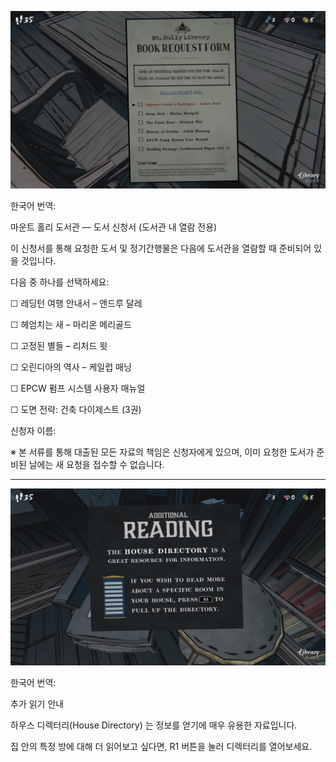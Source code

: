![IMG_1814.JPG](../images/IMG_1814.JPG)

한국어 번역:

마운트 홀리 도서관 — 도서 신청서
(도서관 내 열람 전용)

이 신청서를 통해 요청한 도서 및 정기간행물은
다음에 도서관을 열람할 때 준비되어 있을 것입니다.

다음 중 하나를 선택하세요:

☐ 레딩턴 여행 안내서 – 앤드루 달레

☐ 헤엄치는 새 – 마리온 메리골드

☐ 고정된 별들 – 리처드 윗

☐ 오린디아의 역사 – 케일럽 매닝

☐ EPCW 펌프 시스템 사용자 매뉴얼

☐ 도면 전략: 건축 다이제스트 (3권)

신청자 이름:

※ 본 서류를 통해 대출된 모든 자료의 책임은 신청자에게 있으며,
이미 요청한 도서가 준비된 날에는 새 요청을 접수할 수 없습니다.

---

![IMG_1815.JPG](../images/IMG_1815.JPG)

한국어 번역:

추가 읽기 안내

하우스 디렉터리(House Directory) 는
정보를 얻기에 매우 유용한 자료입니다.

집 안의 특정 방에 대해 더 읽어보고 싶다면,
R1 버튼을 눌러 디렉터리를 열어보세요.
